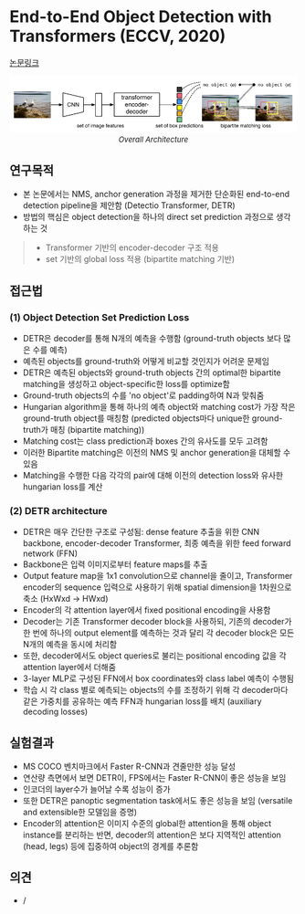 # End-to-End Object Detection with Transformers (ECCV, 2020)

[논문링크](https://arxiv.org/abs/2005.12872)

<p align="center">
    <img width="600" alt='fig1' src="./img/02_13_01.png?raw=true"></br>
    <em><font size=2>Overall Architecture</font></em>
</p>

## 연구목적
- 본 논문에서는 NMS, anchor generation 과정을 제거한 단순화된 end-to-end detection pipeline을 제안함 (Detectio Transformer, DETR)
- 방법의 핵심은 object detection을 하나의 direct set prediction 과정으로 생각하는 것
> - Transformer 기반의 encoder-decoder 구조 적용
> - set 기반의 global loss 적용 (bipartite matching 기반)

## 접근법
### (1) Object Detection Set Prediction Loss
- DETR은 decoder를 통해 N개의 예측을 수행함 (ground-truth objects 보다 많은 수를 예측)
- 예측된 objects를 ground-truth와 어떻게 비교할 것인지가 어려운 문제임
- DETR은 예측된 objects와 ground-truth objects 간의 optimal한 bipartite matching을 생성하고 object-specific한 loss를 optimize함
- Ground-truth objects의 수를 'no object'로 padding하여 N과 맞춰줌
- Hungarian algorithm을 통해 하나의 예측 object와 matching cost가 가장 작은 ground-truth object를 매칭함 (predicted objects마다 unique한 ground-truth가 매칭 (bipartite matching))
- Matching cost는 class prediction과 boxes 간의 유사도를 모두 고려함
- 이러한 Bipartite matching은 이전의 NMS 및 anchor generation을 대체할 수 있음
- Matching을 수행한 다음 각각의 pair에 대해 이전의 detection loss와 유사한 hungarian loss를 계산
### (2) DETR architecture
- DETR은 매우 간단한 구조로 구성됨: dense feature 추출을 위한 CNN backbone, encoder-decoder Transformer, 최종 예측을 위한 feed forward network (FFN)
- Backbone은 입력 이미지로부터 feature maps를 추출
- Output feature map을 1x1 convolution으로 channel을 줄이고, Transformer encoder의 sequence 입력으로 사용하기 위해 spatial dimension을 1차원으로 축소 (HxWxd -> HWxd)
- Encoder의 각 attention layer에서 fixed positional encoding을 사용함 
- Decoder는 기존 Transformer decoder block을 사용하되, 기존의 decoder가 한 번에 하나의 output element를 예측하는 것과 달리 각 decoder block은 모든 N개의 예측을 동시에 처리함
- 또한, decoder에서도 object queries로 불리는 positional encoding 값을 각 attention layer에서 더해줌
- 3-layer MLP로 구성된 FFN에서 box coordinates와 class label 예측이 수행됨
- 학습 시 각 class 별로 예측되는 objects의 수를 조정하기 위해 각 decoder마다 같은 가중치를 공유하는 예측 FFN과 hungarian loss를 배치 (auxiliary decoding losses)

## 실험결과
- MS COCO 벤치마크에서 Faster R-CNN과 견줄만한 성능 달성
- 연산량 측면에서 보면 DETR이, FPS에서는 Faster R-CNN이 좋은 성능을 보임
- 인코더의 layer수가 늘어날 수록 성능이 증가
- 또한 DETR은 panoptic segmentation task에서도 좋은 성능을 보임 (versatile and extensible한 모델임을 증명)
- Encoder의 attention은 이미지 수준의 global한 attention을 통해 object instance를 분리하는 반면, decoder의 attention은 보다 지역적인 attention (head, legs) 등에 집중하여 object의 경계를 추론함

## 의견
- /